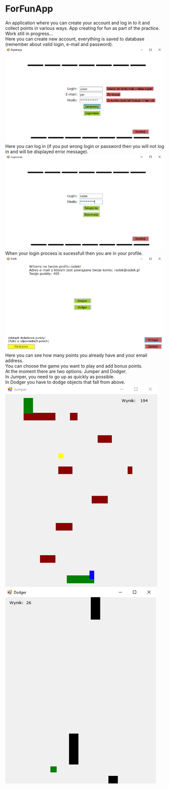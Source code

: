 # ForFunApp
An application where you can create your account and log in to it and collect points in various ways. App creating for fun 
as part of the practice. Work still in progress... <br />
Here you can create new account, everything is saved to database (remember about valid login, e-mail and password).<br />
![](images/2.PNG)<br />
Here you can log in (if you put wrong login or password then you will not log in and will be displayed error message).<br />
![](images/1.PNG)<br />
When your login process is sucessfull then you are in your profile.<br />
![](images/3.PNG) <br />
Here you can see how many points you already have and your email address. <br />
You can choose the game you want to play and add bonus points.<br />
At the moment there are two options: Jumper and Dodger.<br />
In Jumper, you need to go up as quickly as possible.<br />
In Dodger you have to dodge objects that fall from above.<br />
![](images/4.PNG) <br />
![](images/5.PNG) 

